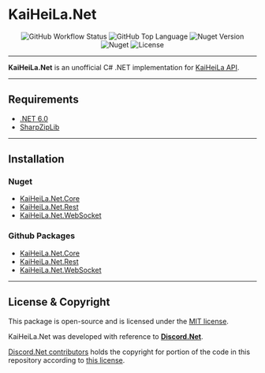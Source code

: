 # KaiHeiLa.Net

<p align="center">
<img alt="GitHub Workflow Status" src="https://img.shields.io/github/workflow/status/gehongyan/KaiHeiLa.Net/KaiHeiLa.Net%20Deploy?label=build">
<img alt="GitHub Top Language" src="https://img.shields.io/github/languages/top/gehongyan/KaiHeiLa.Net">
<img alt="Nuget Version" src="https://img.shields.io/nuget/v/KaiHeiLa.Net.Core">
<img alt="Nuget" src="https://img.shields.io/nuget/dt/KaiHeiLa.Net.Core?color=%230099ff">
<img alt="License" src="https://img.shields.io/github/license/gehongyan/KaiHeiLa.Net">
</p>

---

**KaiHeiLa.Net** is an unofficial C# .NET implementation for [KaiHeiLa API](https://developer.kaiheila.cn/doc/intro).

---

## Requirements

- [.NET 6.0](https://dotnet.microsoft.com/en-us/download/dotnet/6.0)
- [SharpZipLib](https://github.com/icsharpcode/SharpZipLib)

---

## Installation

### Nuget

- [KaiHeiLa.Net.Core](https://www.nuget.org/packages/KaiHeiLa.Net.Core/)
- [KaiHeiLa.Net.Rest](https://www.nuget.org/packages/KaiHeiLa.Net.Rest/)
- [KaiHeiLa.Net.WebSocket](https://www.nuget.org/packages/KaiHeiLa.Net.WebSocket/)

### Github Packages

- [KaiHeiLa.Net.Core](https://github.com/gehongyan/KaiHeiLa.Net/packages/1249886)
- [KaiHeiLa.Net.Rest](https://github.com/gehongyan/KaiHeiLa.Net/packages/1249887)
- [KaiHeiLa.Net.WebSocket](https://github.com/gehongyan/KaiHeiLa.Net/packages/1249888)

---

## License & Copyright

This package is open-source and is licensed under the [MIT license](LICENSE).

KaiHeiLa.Net was developed with reference to **[Discord.Net](https://github.com/discord-net/Discord.Net)**. 

[Discord.Net contributors](https://github.com/discord-net/Discord.Net/graphs/contributors) holds the copyright 
for portion of the code in this repository according to [this license](https://github.com/discord-net/Discord.Net/blob/dev/LICENSE).
